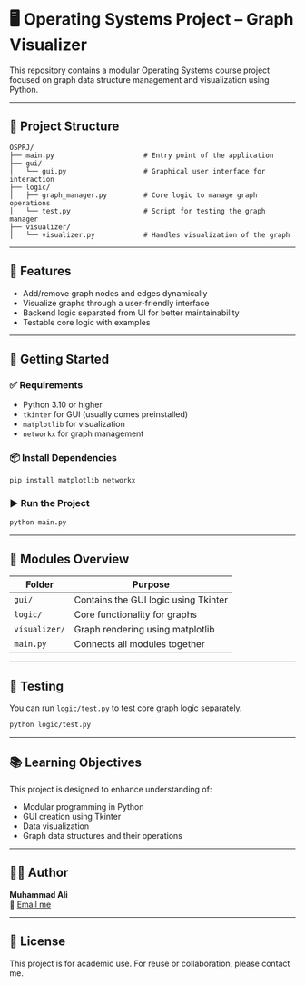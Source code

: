 # 🖥️ Operating Systems Project – Graph Visualizer

This repository contains a modular Operating Systems course project focused on graph data structure management and visualization using Python.

---

## 📁 Project Structure

```
OSPRJ/
├── main.py                      # Entry point of the application
├── gui/
│   └── gui.py                   # Graphical user interface for interaction
├── logic/
│   ├── graph_manager.py         # Core logic to manage graph operations
│   └── test.py                  # Script for testing the graph manager
├── visualizer/
│   └── visualizer.py            # Handles visualization of the graph
```

---

## 🎯 Features

- Add/remove graph nodes and edges dynamically
- Visualize graphs through a user-friendly interface
- Backend logic separated from UI for better maintainability
- Testable core logic with examples

---

## 🚀 Getting Started

### ✅ Requirements

- Python 3.10 or higher
- `tkinter` for GUI (usually comes preinstalled)
- `matplotlib` for visualization
- `networkx` for graph management

### 📦 Install Dependencies

```bash
pip install matplotlib networkx
```

### ▶️ Run the Project

```bash
python main.py
```

---

## 🧠 Modules Overview

| Folder       | Purpose                          |
|--------------|----------------------------------|
| `gui/`       | Contains the GUI logic using Tkinter |
| `logic/`     | Core functionality for graphs    |
| `visualizer/`| Graph rendering using matplotlib |
| `main.py`    | Connects all modules together    |

---

## 🧪 Testing

You can run `logic/test.py` to test core graph logic separately.

```bash
python logic/test.py
```

---

## 📚 Learning Objectives

This project is designed to enhance understanding of:
- Modular programming in Python
- GUI creation using Tkinter
- Data visualization
- Graph data structures and their operations

---

## 👨‍💻 Author

**Muhammad Ali**  
📧 [Email me](mailto:memonmuhammadali01@gmail.com)  

---

## 📝 License

This project is for academic use. For reuse or collaboration, please contact me.
